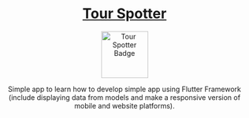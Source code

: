 <div align="center">
    <a href=""><h1>Tour Spotter</h1></a>
    <img src="https://img.shields.io/badge/Tour-Spotter-orange?labelColor=grey" alt="Tour Spotter Badge" height=95>
  </div>

  <p align="center">Simple app to learn how to develop simple app using Flutter Framework (include displaying data from models and make a responsive version of mobile and website platforms).</p>
